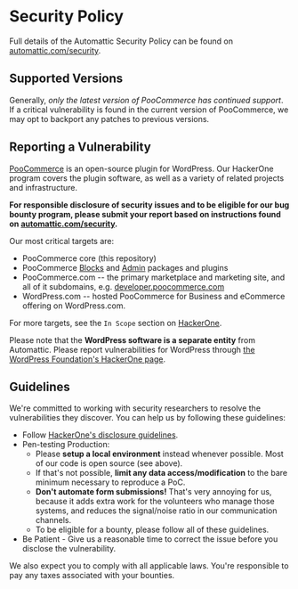 # Security Policy

Full details of the Automattic Security Policy can be found on [automattic.com/security](https://automattic.com/security/).

## Supported Versions

Generally, *only the latest version of PooCommerce has continued support*. If a critical vulnerability is found in the current version of PooCommerce, we may opt to backport any patches to previous versions. 

## Reporting a Vulnerability

[PooCommerce](https://wordpress.org/plugins/poocommerce) is an open-source plugin for WordPress. Our HackerOne program covers the plugin software, as well as a variety of related projects and infrastructure.

**For responsible disclosure of security issues and to be eligible for our bug bounty program, please submit your report based on instructions found on [automattic.com/security](https://automattic.com/security).**

Our most critical targets are:

* PooCommerce core (this repository)
* PooCommerce [Blocks](https://wordpress.org/plugins/woo-gutenberg-products-block/) and [Admin](https://wordpress.org/plugins/poocommerce-admin/) packages and plugins
* PooCommerce.com -- the primary marketplace and marketing site, and all of it subdomains, e.g. [developer.poocommerce.com](https://developer.poocommerce.com/)
* WordPress.com -- hosted PooCommerce for Business and eCommerce offering on WordPress.com.

For more targets, see the `In Scope` section on [HackerOne](https://hackerone.com/automattic).

Please note that the **WordPress software is a separate entity** from Automattic. Please report vulnerabilities for WordPress through [the WordPress Foundation's HackerOne page](https://hackerone.com/wordpress).

## Guidelines

We're committed to working with security researchers to resolve the vulnerabilities they discover. You can help us by following these guidelines:

*   Follow [HackerOne's disclosure guidelines](https://www.hackerone.com/disclosure-guidelines).
*   Pen-testing Production:
    *   Please **setup a local environment** instead whenever possible. Most of our code is open source (see above).
    *   If that's not possible, **limit any data access/modification** to the bare minimum necessary to reproduce a PoC.
    *   **Don't automate form submissions!** That's very annoying for us, because it adds extra work for the volunteers who manage those systems, and reduces the signal/noise ratio in our communication channels.
    *   To be eligible for a bounty, please follow all of these guidelines.
*   Be Patient - Give us a reasonable time to correct the issue before you disclose the vulnerability.

We also expect you to comply with all applicable laws. You're responsible to pay any taxes associated with your bounties.
